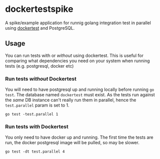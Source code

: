 # dockertestspike

A spike/example application for runnig golang integration test in parallel using [dockertest](https://github.com/ory/dockertest) and PostgreSQL.

## Usage

You can run tests with or _without_ using dockertest. This is useful for comparing what dependencies you need on your system when running tests (e.g. postgresql, docker etc)


### Run tests _without_ Dockertest

You will need to have postgresql up and running locally before running `go test`. The database named `dockertest` must exist. As the tests run against the _same_ DB instance can't really run them in parallel, hence the `test.parallel` param is set to 1.

```
go test -test.parallel 1
```

### Run tests _with_ Dockertest

You only need to have docker up and running. The first time the tests are run, the docker postgresql image will be pulled, so may be slower.

```
go test -dt test.parallel 4
```
